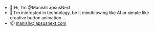 - 👋 Hi, I’m @ManishLapsusNext
- 👀 I’m interested in technology, be it mindblowing like AI or simple like creative button animation...
- 📫 manish@lapsusnext.com

<!---
ManishLapsusNext/ManishLapsusNext is a ✨ special ✨ repository because its `README.md` (this file) appears on your GitHub profile.
You can click the Preview link to take a look at your changes.
--->

